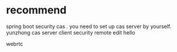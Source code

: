 # recommend
spring boot security cas .
you need to set up cas server by yourself.
yunzhong 
cas server client security
remote edit
hello
<div></div>
<p>webrtc</p>
